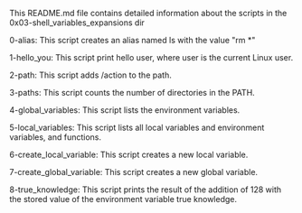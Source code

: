 This README.md file contains detailed information about the scripts in the 0x03-shell_variables_expansions dir

  0-alias: This script creates an alias named ls with the value "rm *"

  1-hello_you: This script print hello user, where user is the current Linux user.

  2-path: This script adds /action to the path.

  3-paths: This script counts the number of directories in the PATH.

  4-global_variables: This script lists the environment variables.

  5-local_variables: This script lists all local variables and environment variables, and functions.

  6-create_local_variable: This script creates a new local variable.

  7-create_global_variable: This script creates a new global variable.

  8-true_knowledge: This script prints the result of the addition of 128 with the stored value of the environment variable true knowledge.

  
